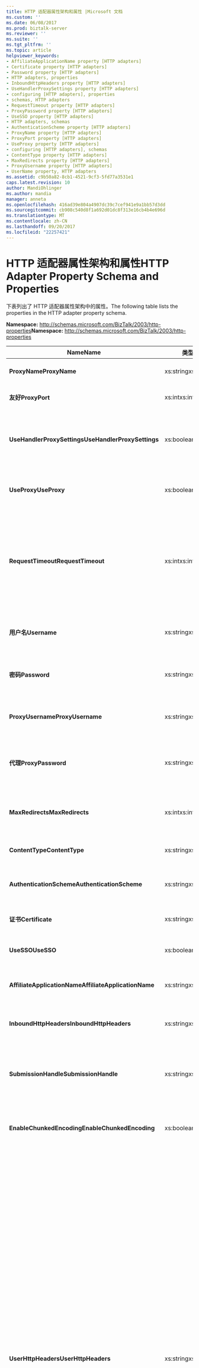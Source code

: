 ```yaml
---
title: HTTP 适配器属性架构和属性 |Microsoft 文档
ms.custom: ''
ms.date: 06/08/2017
ms.prod: biztalk-server
ms.reviewer: ''
ms.suite: ''
ms.tgt_pltfrm: ''
ms.topic: article
helpviewer_keywords:
- AffiliateApplicationName property [HTTP adapters]
- Certificate property [HTTP adapters]
- Password property [HTTP adapters]
- HTTP adapters, properties
- InboundHttpHeaders property [HTTP adapters]
- UseHandlerProxySettings property [HTTP adapters]
- configuring [HTTP adapters], properties
- schemas, HTTP adapters
- RequestTimeout property [HTTP adapters]
- ProxyPassword property [HTTP adapters]
- UseSSO property [HTTP adapters]
- HTTP adapters, schemas
- AuthenticationScheme property [HTTP adapters]
- ProxyName property [HTTP adapters]
- ProxyPort property [HTTP adapters]
- UseProxy property [HTTP adapters]
- configuring [HTTP adapters], schemas
- ContentType property [HTTP adapters]
- MaxRedirects property [HTTP adapters]
- ProxyUsername property [HTTP adapters]
- UserName property, HTTP adapters
ms.assetid: c9b50a82-8cb1-4521-9cf3-5fd77a3531e1
caps.latest.revision: 10
author: MandiOhlinger
ms.author: mandia
manager: anneta
ms.openlocfilehash: 416ad39e804a4907dc39c7cef941e9a1bb57d3dd
ms.sourcegitcommit: cb908c540d8f1a692d01dc8f313e16cb4b4e696d
ms.translationtype: MT
ms.contentlocale: zh-CN
ms.lasthandoff: 09/20/2017
ms.locfileid: "22257421"
---
```

# <a name="http-adapter-property-schema-and-properties"></a><span data-ttu-id="d8b3a-102">HTTP 适配器属性架构和属性</span><span class="sxs-lookup"><span data-stu-id="d8b3a-102">HTTP Adapter Property Schema and Properties</span></span>
<span data-ttu-id="d8b3a-103">下表列出了 HTTP 适配器属性架构中的属性。</span><span class="sxs-lookup"><span data-stu-id="d8b3a-103">The following table lists the properties in the HTTP adapter property schema.</span></span>  
  
 <span data-ttu-id="d8b3a-104">**Namespace:** http://schemas.microsoft.com/BizTalk/2003/http-properties</span><span class="sxs-lookup"><span data-stu-id="d8b3a-104">**Namespace:** http://schemas.microsoft.com/BizTalk/2003/http-properties</span></span>  
  
|<span data-ttu-id="d8b3a-105">Name</span><span class="sxs-lookup"><span data-stu-id="d8b3a-105">Name</span></span>|<span data-ttu-id="d8b3a-106">类型</span><span class="sxs-lookup"><span data-stu-id="d8b3a-106">Type</span></span>|<span data-ttu-id="d8b3a-107">Description</span><span class="sxs-lookup"><span data-stu-id="d8b3a-107">Description</span></span>|  
|----------|----------|-----------------|  
|<span data-ttu-id="d8b3a-108">**ProxyName**</span><span class="sxs-lookup"><span data-stu-id="d8b3a-108">**ProxyName**</span></span>|<span data-ttu-id="d8b3a-109">xs:string</span><span class="sxs-lookup"><span data-stu-id="d8b3a-109">xs:string</span></span>|<span data-ttu-id="d8b3a-110">指定代理服务器名称。</span><span class="sxs-lookup"><span data-stu-id="d8b3a-110">Specifies the proxy server name.</span></span>|  
|<span data-ttu-id="d8b3a-111">**友好**</span><span class="sxs-lookup"><span data-stu-id="d8b3a-111">**ProxyPort**</span></span>|<span data-ttu-id="d8b3a-112">xs:int</span><span class="sxs-lookup"><span data-stu-id="d8b3a-112">xs:int</span></span>|<span data-ttu-id="d8b3a-113">指定代理服务器端口。</span><span class="sxs-lookup"><span data-stu-id="d8b3a-113">Specifies the proxy server port.</span></span>|  
|<span data-ttu-id="d8b3a-114">**UseHandlerProxySettings**</span><span class="sxs-lookup"><span data-stu-id="d8b3a-114">**UseHandlerProxySettings**</span></span>|<span data-ttu-id="d8b3a-115">xs:boolean</span><span class="sxs-lookup"><span data-stu-id="d8b3a-115">xs:boolean</span></span>|<span data-ttu-id="d8b3a-116">指定 HTTP 发送端口是否使用处理程序的代理配置。</span><span class="sxs-lookup"><span data-stu-id="d8b3a-116">Specifies whether the HTTP send port uses the proxy configuration for the handler.</span></span>|  
|<span data-ttu-id="d8b3a-117">**UseProxy**</span><span class="sxs-lookup"><span data-stu-id="d8b3a-117">**UseProxy**</span></span>|<span data-ttu-id="d8b3a-118">xs:boolean</span><span class="sxs-lookup"><span data-stu-id="d8b3a-118">xs:boolean</span></span>|<span data-ttu-id="d8b3a-119">指定 HTTP 适配器是否使用代理服务器。</span><span class="sxs-lookup"><span data-stu-id="d8b3a-119">Specifies whether HTTP adapter uses the proxy server.</span></span>|  
|<span data-ttu-id="d8b3a-120">**RequestTimeout**</span><span class="sxs-lookup"><span data-stu-id="d8b3a-120">**RequestTimeout**</span></span>|<span data-ttu-id="d8b3a-121">xs:int</span><span class="sxs-lookup"><span data-stu-id="d8b3a-121">xs:int</span></span>|<span data-ttu-id="d8b3a-122">超时来自服务器的响应的等待的时间。</span><span class="sxs-lookup"><span data-stu-id="d8b3a-122">Time-out period of waiting for a response from the server.</span></span> <span data-ttu-id="d8b3a-123">如果此属性设置为零 (0)，则系统将根据请求消息的大小来计算超时值。</span><span class="sxs-lookup"><span data-stu-id="d8b3a-123">If this property is set to zero (0), the system calculates the time-out on the request message size.</span></span>|  
|<span data-ttu-id="d8b3a-124">**用户名**</span><span class="sxs-lookup"><span data-stu-id="d8b3a-124">**Username**</span></span>|<span data-ttu-id="d8b3a-125">xs:string</span><span class="sxs-lookup"><span data-stu-id="d8b3a-125">xs:string</span></span>|<span data-ttu-id="d8b3a-126">对服务器进行验证所使用的用户名。</span><span class="sxs-lookup"><span data-stu-id="d8b3a-126">The user name to use for authentication with the server.</span></span>|  
|<span data-ttu-id="d8b3a-127">**密码**</span><span class="sxs-lookup"><span data-stu-id="d8b3a-127">**Password**</span></span>|<span data-ttu-id="d8b3a-128">xs:string</span><span class="sxs-lookup"><span data-stu-id="d8b3a-128">xs:string</span></span>|<span data-ttu-id="d8b3a-129">对服务器进行验证所使用的密码。</span><span class="sxs-lookup"><span data-stu-id="d8b3a-129">The user password to use for authentication with the server.</span></span>|  
|<span data-ttu-id="d8b3a-130">**ProxyUsername**</span><span class="sxs-lookup"><span data-stu-id="d8b3a-130">**ProxyUsername**</span></span>|<span data-ttu-id="d8b3a-131">xs:string</span><span class="sxs-lookup"><span data-stu-id="d8b3a-131">xs:string</span></span>|<span data-ttu-id="d8b3a-132">指定与代理服务器的身份验证的用户名。</span><span class="sxs-lookup"><span data-stu-id="d8b3a-132">Specifies the user name for authentication with the proxy server.</span></span>|  
|<span data-ttu-id="d8b3a-133">**代理**</span><span class="sxs-lookup"><span data-stu-id="d8b3a-133">**ProxyPassword**</span></span>|<span data-ttu-id="d8b3a-134">xs:string</span><span class="sxs-lookup"><span data-stu-id="d8b3a-134">xs:string</span></span>|<span data-ttu-id="d8b3a-135">指定与代理服务器的身份验证的用户密码。</span><span class="sxs-lookup"><span data-stu-id="d8b3a-135">Specifies the user password for authentication with the proxy server.</span></span>|  
|<span data-ttu-id="d8b3a-136">**MaxRedirects**</span><span class="sxs-lookup"><span data-stu-id="d8b3a-136">**MaxRedirects**</span></span>|<span data-ttu-id="d8b3a-137">xs:int</span><span class="sxs-lookup"><span data-stu-id="d8b3a-137">xs:int</span></span>|<span data-ttu-id="d8b3a-138">HTTP 适配器可重定向请求的最大次数。</span><span class="sxs-lookup"><span data-stu-id="d8b3a-138">The maximum number of times that the HTTP adapter will redirect the request.</span></span>|  
|<span data-ttu-id="d8b3a-139">**ContentType**</span><span class="sxs-lookup"><span data-stu-id="d8b3a-139">**ContentType**</span></span>|<span data-ttu-id="d8b3a-140">xs:string</span><span class="sxs-lookup"><span data-stu-id="d8b3a-140">xs:string</span></span>|<span data-ttu-id="d8b3a-141">请求消息的内容类型。</span><span class="sxs-lookup"><span data-stu-id="d8b3a-141">Content type of the request messages.</span></span>|  
|<span data-ttu-id="d8b3a-142">**AuthenticationScheme**</span><span class="sxs-lookup"><span data-stu-id="d8b3a-142">**AuthenticationScheme**</span></span>|<span data-ttu-id="d8b3a-143">xs:string</span><span class="sxs-lookup"><span data-stu-id="d8b3a-143">xs:string</span></span>|<span data-ttu-id="d8b3a-144">要使用与目标服务器的身份验证的类型。</span><span class="sxs-lookup"><span data-stu-id="d8b3a-144">Type of authentication to use with the destination server.</span></span>|  
|<span data-ttu-id="d8b3a-145">**证书**</span><span class="sxs-lookup"><span data-stu-id="d8b3a-145">**Certificate**</span></span>|<span data-ttu-id="d8b3a-146">xs:string</span><span class="sxs-lookup"><span data-stu-id="d8b3a-146">xs:string</span></span>|<span data-ttu-id="d8b3a-147">客户端 SSL 证书的指纹。</span><span class="sxs-lookup"><span data-stu-id="d8b3a-147">Thumbprint of client SSL certificate.</span></span>|  
|<span data-ttu-id="d8b3a-148">**UseSSO**</span><span class="sxs-lookup"><span data-stu-id="d8b3a-148">**UseSSO**</span></span>|<span data-ttu-id="d8b3a-149">xs:boolean</span><span class="sxs-lookup"><span data-stu-id="d8b3a-149">xs:boolean</span></span>|<span data-ttu-id="d8b3a-150">指定 HTTP 发送端口是否使用 SSO。</span><span class="sxs-lookup"><span data-stu-id="d8b3a-150">Specifies whether the HTTP send port will use SSO.</span></span>|  
|<span data-ttu-id="d8b3a-151">**AffiliateApplicationName**</span><span class="sxs-lookup"><span data-stu-id="d8b3a-151">**AffiliateApplicationName**</span></span>|<span data-ttu-id="d8b3a-152">xs:string</span><span class="sxs-lookup"><span data-stu-id="d8b3a-152">xs:string</span></span>|<span data-ttu-id="d8b3a-153">用于 SSO 的关联应用程序的名称。</span><span class="sxs-lookup"><span data-stu-id="d8b3a-153">Name of affiliate application to use for SSO.</span></span>|  
|<span data-ttu-id="d8b3a-154">**InboundHttpHeaders**</span><span class="sxs-lookup"><span data-stu-id="d8b3a-154">**InboundHttpHeaders**</span></span>|<span data-ttu-id="d8b3a-155">xs:string</span><span class="sxs-lookup"><span data-stu-id="d8b3a-155">xs:string</span></span>|<span data-ttu-id="d8b3a-156">包含来自入站 HTTP 请求的 HTTP 标头。</span><span class="sxs-lookup"><span data-stu-id="d8b3a-156">Contains the HTTP headers from the inbound HTTP request.</span></span>|  
|<span data-ttu-id="d8b3a-157">**SubmissionHandle**</span><span class="sxs-lookup"><span data-stu-id="d8b3a-157">**SubmissionHandle**</span></span>|<span data-ttu-id="d8b3a-158">xs:string</span><span class="sxs-lookup"><span data-stu-id="d8b3a-158">xs:string</span></span>|<span data-ttu-id="d8b3a-159">包含请求消息的 BizTalk Server 的相关标记 (GUID)。</span><span class="sxs-lookup"><span data-stu-id="d8b3a-159">Contains the BizTalk Server correlation token (GUID) for the request message.</span></span>|  
|<span data-ttu-id="d8b3a-160">**EnableChunkedEncoding**</span><span class="sxs-lookup"><span data-stu-id="d8b3a-160">**EnableChunkedEncoding**</span></span>|<span data-ttu-id="d8b3a-161">xs:boolean</span><span class="sxs-lookup"><span data-stu-id="d8b3a-161">xs:boolean</span></span>|<span data-ttu-id="d8b3a-162">指定 HTTP 适配器是否使用 Chunked 编码。</span><span class="sxs-lookup"><span data-stu-id="d8b3a-162">Specifies whether or not chunked encoding is used by the HTTP adapter.</span></span>|  
|<span data-ttu-id="d8b3a-163">**UserHttpHeaders**</span><span class="sxs-lookup"><span data-stu-id="d8b3a-163">**UserHttpHeaders**</span></span>|<span data-ttu-id="d8b3a-164">xs:string</span><span class="sxs-lookup"><span data-stu-id="d8b3a-164">xs:string</span></span>|<span data-ttu-id="d8b3a-165">包含 HTTP 请求或响应消息中包含的自定义标头</span><span class="sxs-lookup"><span data-stu-id="d8b3a-165">Contains the customized headers contained in the HTTP request or response message</span></span><br /><br /> <span data-ttu-id="d8b3a-166">值**UserHttpHeaders**属性必须具有以下格式：</span><span class="sxs-lookup"><span data-stu-id="d8b3a-166">The value of the **UserHttpHeaders** property must have the following format:</span></span><br /><br /> `Header1: value\r\nHeader2: value\r\n`<br /><br /> <span data-ttu-id="d8b3a-167">**请注意**将冒号 （:） 和标头和值之间的空格字符 （）。</span><span class="sxs-lookup"><span data-stu-id="d8b3a-167">**Note** Put a colon (:) and a SPACE character ( ) between the header and the value.</span></span> <span data-ttu-id="d8b3a-168">如果标头为空，则会将对应的条目筛选出去。此处允许空值。</span><span class="sxs-lookup"><span data-stu-id="d8b3a-168">An empty header will cause the entry to be filtered out. An empty value is okay.</span></span><br /><br /> <span data-ttu-id="d8b3a-169">你可以通过修改下面的五个标准 HTTP 标头**UserHttpHeaders**属性：</span><span class="sxs-lookup"><span data-stu-id="d8b3a-169">You can modify the following five standard HTTP headers by using the **UserHttpHeaders** property:</span></span><br /><br /> <span data-ttu-id="d8b3a-170">接受</span><span class="sxs-lookup"><span data-stu-id="d8b3a-170">- Accept</span></span><br /><br /> <span data-ttu-id="d8b3a-171">-引用网站</span><span class="sxs-lookup"><span data-stu-id="d8b3a-171">- Referrer</span></span><br /><br /> <span data-ttu-id="d8b3a-172">-预期</span><span class="sxs-lookup"><span data-stu-id="d8b3a-172">- Expect</span></span><br /><br /> <span data-ttu-id="d8b3a-173">-如果-修改-自</span><span class="sxs-lookup"><span data-stu-id="d8b3a-173">- If-Modified-Since</span></span><br /><br /> <span data-ttu-id="d8b3a-174">-用户代理</span><span class="sxs-lookup"><span data-stu-id="d8b3a-174">- User-Agent</span></span>|  
  
## <a name="see-also"></a><span data-ttu-id="d8b3a-175">另请参阅</span><span class="sxs-lookup"><span data-stu-id="d8b3a-175">See Also</span></span>  
 [<span data-ttu-id="d8b3a-176">配置 HTTP 适配器</span><span class="sxs-lookup"><span data-stu-id="d8b3a-176">Configuring the HTTP Adapter</span></span>](../core/configuring-the-http-adapter.md)